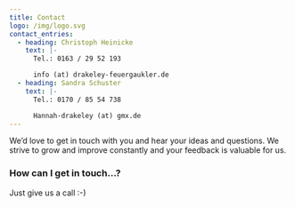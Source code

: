 ```yaml
---
title: Contact
logo: /img/logo.svg
contact_entries:
  - heading: Christoph Heinicke
    text: |-
      Tel.: 0163 / 29 52 193

      info (at) drakeley-feuergaukler.de
  - heading: Sandra Schuster
    text: |-
      Tel.: 0170 / 85 54 738

      Hannah-drakeley (at) gmx.de
---
```

We’d love to get in touch with you and hear your ideas and
questions. We strive to grow and improve constantly and your feedback
is valuable for us.

<h3 class="f4 b lh-title mb2">How can I get in touch…?</h3>

Just give us a call :-)